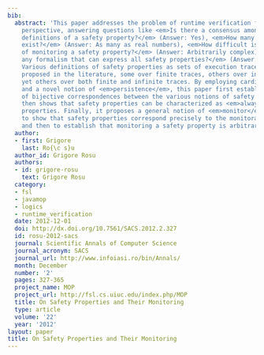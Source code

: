 ```yaml
---
bib:
  abstract: 'This paper addresses the problem of runtime verification from a foundational
    perspective, answering questions like <em>Is there a consensus among the various
    definitions of a safety property?</em> (Answer: Yes), <em>How many safety properties
    exist?</em> (Answer: As many as real numbers), <em>How difficult is the problem
    of monitoring a safety property?</em> (Answer: Arbitrarily complex), <em>Is there
    any formalism that can express all safety properties?</em> (Answer: No), etc.
    Various definitions of safety properties as sets of execution traces have been
    proposed in the literature, some over finite traces, others over infinite traces,
    yet others over both finite and infinite traces. By employing cardinality arguments
    and a novel notion of <em>persistence</em>, this paper first establishes the existence
    of bijective correspondences between the various notions of safety property. It
    then shows that safety properties can be characterized as <em>always past</em>
    properties. Finally, it proposes a general notion of <em>monitor</em>, which allows
    to show that safety properties correspond precisely to the monitorable properties,
    and then to establish that monitoring a safety property is arbitrarily hard.'
  author:
  - first: Grigore
    last: Ro{\c s}u
  author_id: Grigore Rosu
  authors:
  - id: grigore-rosu
    text: Grigore Rosu
  category:
  - fsl
  - javamop
  - logics
  - runtime_verification
  date: 2012-12-01
  doi: http://dx.doi.org/10.7561/SACS.2012.2.327
  id: rosu-2012-sacs
  journal: Scientific Annals of Computer Science
  journal_acronym: SACS
  journal_url: http://www.infoiasi.ro/bin/Annals/
  month: December
  number: '2'
  pages: 327-365
  project_name: MOP
  project_url: http://fsl.cs.uiuc.edu/index.php/MOP
  title: On Safety Properties and Their Monitoring
  type: article
  volume: '22'
  year: '2012'
layout: paper
title: On Safety Properties and Their Monitoring
---
```

